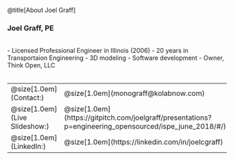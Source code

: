 @title[About Joel Graff]
### Joel Graff, PE
<br>
- Licensed Professional Engineer in Illinois (2006)
- 20 years in Transportaion Engineering
- 3D modeling
- Software development
- Owner, Think Open, LLC
<br><br>
<table width=100%>
    <tr class = "links">
        <td>@size[1.0em](Contact:)</td> 
        <td>@size[1.0em](monograff@kolabnow.com)</td>
    </tr>
    <tr class = "links">
        <td>@size[1.0em](Live Slideshow:)</td>
        <td>@size[1.0em](https://gitpitch.com/joelgraff/presentations?p=engineering_opensourced/ispe_june_2018/#/)</td>
    </tr>
    <tr class = "links">
        <td>@size[1.0em](LinkedIn:)</td>
        <td>@size[1.0em](https://linkedin.com/in/joelcgraff)</td>
    </tr>
</table>